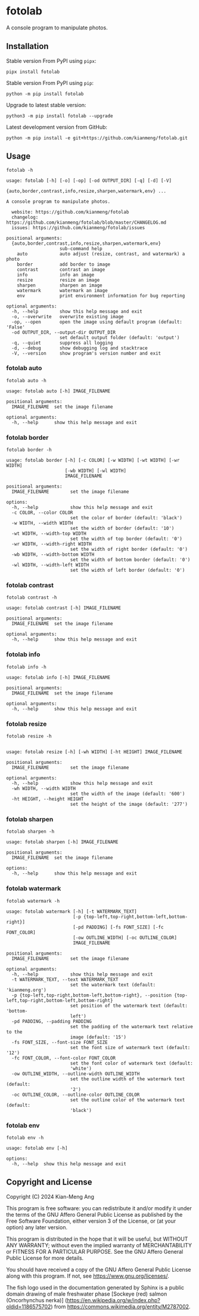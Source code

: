 # fotolab

A console program to manipulate photos.

## Installation

Stable version From PyPI using `pipx`:

```console
pipx install fotolab
```

Stable version From PyPI using `pip`:

```console
python -m pip install fotolab
```

Upgrade to latest stable version:

```console
python3 -m pip install fotolab --upgrade
```

Latest development version from GitHub:

```console
python -m pip install -e git+https://github.com/kianmeng/fotolab.git
```

## Usage

```console
fotolab -h
```

```console
usage: fotolab [-h] [-o] [-op] [-od OUTPUT_DIR] [-q] [-d] [-V]
               {auto,border,contrast,info,resize,sharpen,watermark,env} ...

A console program to manipulate photos.

  website: https://github.com/kianmeng/fotolab
  changelog: https://github.com/kianmeng/fotolab/blob/master/CHANGELOG.md
  issues: https://github.com/kianmeng/fotolab/issues

positional arguments:
  {auto,border,contrast,info,resize,sharpen,watermark,env}
                    sub-command help
    auto            auto adjust (resize, contrast, and watermark) a photo
    border          add border to image
    contrast        contrast an image
    info            info an image
    resize          resize an image
    sharpen         sharpen an image
    watermark       watermark an image
    env             print environment information for bug reporting

optional arguments:
  -h, --help        show this help message and exit
  -o, --overwrite   overwrite existing image
  -op, --open       open the image using default program (default: 'False'
  -od OUTPUT_DIR, --output-dir OUTPUT_DIR
                    set default output folder (default: 'output')
  -q, --quiet       suppress all logging
  -d, --debug       show debugging log and stacktrace
  -V, --version     show program's version number and exit
```

### fotolab auto

```console
fotolab auto -h
```

```console
usage: fotolab auto [-h] IMAGE_FILENAME

positional arguments:
  IMAGE_FILENAME  set the image filename

optional arguments:
  -h, --help      show this help message and exit
```

### fotolab border

```console
fotolab border -h
```

```console
usage: fotolab border [-h] [-c COLOR] [-w WIDTH] [-wt WIDTH] [-wr WIDTH]
                      [-wb WIDTH] [-wl WIDTH]
                      IMAGE_FILENAME

positional arguments:
  IMAGE_FILENAME        set the image filename

options:
  -h, --help            show this help message and exit
  -c COLOR, --color COLOR
                        set the color of border (default: 'black')
  -w WIDTH, --width WIDTH
                        set the width of border (default: '10')
  -wt WIDTH, --width-top WIDTH
                        set the width of top border (default: '0')
  -wr WIDTH, --width-right WIDTH
                        set the width of right border (default: '0')
  -wb WIDTH, --width-bottom WIDTH
                        set the width of bottom border (default: '0')
  -wl WIDTH, --width-left WIDTH
                        set the width of left border (default: '0')
```

### fotolab contrast

```console
fotolab contrast -h
```

```console
usage: fotolab contrast [-h] IMAGE_FILENAME

positional arguments:
  IMAGE_FILENAME  set the image filename

optional arguments:
  -h, --help      show this help message and exit
```

### fotolab info

```console
fotolab info -h
```

```console
usage: fotolab info [-h] IMAGE_FILENAME

positional arguments:
  IMAGE_FILENAME  set the image filename

optional arguments:
  -h, --help      show this help message and exit
```

### fotolab resize

```console
fotolab resize -h
```

```console

usage: fotolab resize [-h] [-wh WIDTH] [-ht HEIGHT] IMAGE_FILENAME

positional arguments:
  IMAGE_FILENAME        set the image filename

optional arguments:
  -h, --help            show this help message and exit
  -wh WIDTH, --width WIDTH
                        set the width of the image (default: '600')
  -ht HEIGHT, --height HEIGHT
                        set the height of the image (default: '277')
```

### fotolab sharpen

```console
fotolab sharpen -h
```

```console
usage: fotolab sharpen [-h] IMAGE_FILENAME

positional arguments:
  IMAGE_FILENAME  set the image filename

options:
  -h, --help      show this help message and exit
```

### fotolab watermark

```console
fotolab watermark -h
```

```console
usage: fotolab watermark [-h] [-t WATERMARK_TEXT]
                         [-p {top-left,top-right,bottom-left,bottom-right}]
                         [-pd PADDING] [-fs FONT_SIZE] [-fc FONT_COLOR]
                         [-ow OUTLINE_WIDTH] [-oc OUTLINE_COLOR]
                         IMAGE_FILENAME

positional arguments:
  IMAGE_FILENAME        set the image filename

optional arguments:
  -h, --help            show this help message and exit
  -t WATERMARK_TEXT, --text WATERMARK_TEXT
                        set the watermark text (default: 'kianmeng.org')
  -p {top-left,top-right,bottom-left,bottom-right}, --position {top-left,top-right,bottom-left,bottom-right}
                        set position of the watermark text (default: 'bottom-
                        left')
  -pd PADDING, --padding PADDING
                        set the padding of the watermark text relative to the
                        image (default: '15')
  -fs FONT_SIZE, --font-size FONT_SIZE
                        set the font size of watermark text (default: '12')
  -fc FONT_COLOR, --font-color FONT_COLOR
                        set the font color of watermark text (default:
                        'white')
  -ow OUTLINE_WIDTH, --outline-width OUTLINE_WIDTH
                        set the outline width of the watermark text (default:
                        '2')
  -oc OUTLINE_COLOR, --outline-color OUTLINE_COLOR
                        set the outline color of the watermark text (default:
                        'black')
```

### fotolab env

```console
fotolab env -h
```

```console
usage: fotolab env [-h]

options:
  -h, --help  show this help message and exit
```

## Copyright and License

Copyright (C) 2024 Kian-Meng Ang

This program is free software: you can redistribute it and/or modify it under
the terms of the GNU Affero General Public License as published by the Free
Software Foundation, either version 3 of the License, or (at your option) any
later version.

This program is distributed in the hope that it will be useful, but WITHOUT ANY
WARRANTY; without even the implied warranty of MERCHANTABILITY or FITNESS FOR A
PARTICULAR PURPOSE. See the GNU Affero General Public License for more details.

You should have received a copy of the GNU Affero General Public License along
with this program. If not, see <https://www.gnu.org/licenses/>.

The fish logo used in the documentation generated by Sphinx is a public domain
drawing of male freshwater phase [Sockeye (red) salmon (Oncorhynchus nerka)]
(https://en.wikipedia.org/w/index.php?oldid=1186575702) from
<https://commons.wikimedia.org/entity/M2787002>.
